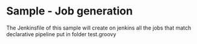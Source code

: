 # Sample - Job generation

The Jenkinsfile of this sample will create on jenkins all the jobs that match declarative pipeline put in folder test.groovy
